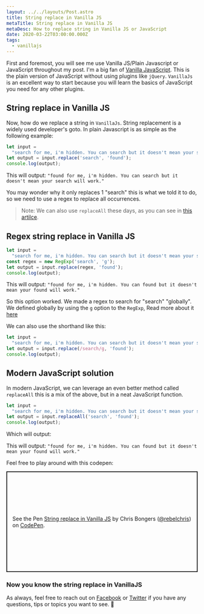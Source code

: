 ```yaml
---
layout: ../../layouts/Post.astro
title: String replace in Vanilla JS
metaTitle: String replace in Vanilla JS
metaDesc: How to replace string in Vanilla JS or JavaScript
date: 2020-03-22T03:00:00.000Z
tags:
  - vanillajs
---
```


First and foremost, you will see me use Vanilla JS/Plain Javascript or JavaScript throughout my post.
I'm a big fan of [Vanilla JavaScript](http://vanilla-js.com/). This is the plain version of JavaScript without using plugins like `jQuery`. `VanillaJs` is an excellent way to start because you will learn the basics of JavaScript you need for any other plugins.

## String replace in Vanilla JS

Now, how do we replace a string in `VanillaJs`.
String replacement is a widely used developer's goto.
In plain Javascript is as simple as the following example:

```js
let input =
  "search for me, i'm hidden. You can search but it doesn't mean your search will work.";
let output = input.replace('search', 'found');
console.log(output);
```

This will output: `"found for me, i'm hidden. You can search but it doesn't mean your search will work."`

You may wonder why it only replaces 1 "search" this is what we told it to do, so we need to use a regex to replace all occurrences.

> Note: We can also use `replaceAll` these days, as you can see in [this artilce](https://daily-dev-tips.com/posts/public-solving-matching-smudged-names/).

## Regex string replace in Vanilla JS

```js
let input =
  "search for me, i'm hidden. You can search but it doesn't mean your search will work.";
const regex = new RegExp('search', 'g');
let output = input.replace(regex, 'found');
console.log(output);
```

This will output: `"found for me, i'm hidden. You can found but it doesn't mean your found will work."`

So this option worked. We made a regex to search for "search" "globally". We defined globally by using the `g` option to the `RegExp`, Read more about it [here](https://www.w3schools.com/jsref/jsref_obj_regexp.asp)

We can also use the shorthand like this:

```js
let input =
  "search for me, i'm hidden. You can search but it doesn't mean your search will work.";
let output = input.replace(/search/g, 'found');
console.log(output);
```

## Modern JavaScript solution

In modern JavaScript, we can leverage an even better method called `replaceAll` this is a mix of the above, but in a neat JavaScript function.

```js
let input =
  "search for me, i'm hidden. You can search but it doesn't mean your search will work.";
let output = input.replaceAll('search', 'found');
console.log(output);
```

Which will output:

This will output: `"found for me, i'm hidden. You can found but it doesn't mean your found will work."`

Feel free to play around with this codepen:

<p class="codepen" data-height="265" data-theme-id="dark" data-default-tab="html,result" data-user="rebelchris" data-slug-hash="vYOaRRP" style="height: 265px; box-sizing: border-box; display: flex; align-items: center; justify-content: center; border: 2px solid; margin: 1em 0; padding: 1em;" data-pen-title="String replace in Vanilla JS">
  <span>See the Pen <a href="https://codepen.io/rebelchris/pen/vYOaRRP">
  String replace in Vanilla JS</a> by Chris Bongers (<a href="https://codepen.io/rebelchris">@rebelchris</a>)
  on <a href="https://codepen.io">CodePen</a>.</span>
</p>
<script async src="https://static.codepen.io/assets/embed/ei.js"></script>

### Now you know the string replace in VanillaJS

As always, feel free to reach out on [Facebook](https://www.facebook.com/DailyDevTipsBlog) or [Twitter](https://twitter.com/DailyDevTips1) if you have any questions, tips or topics you want to see. 👋
